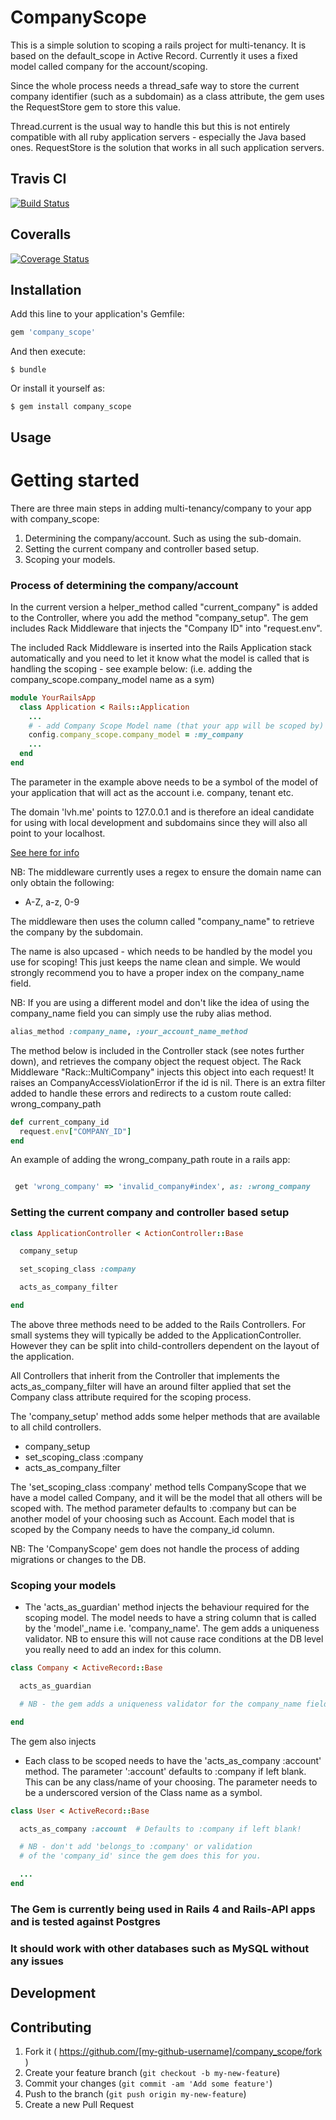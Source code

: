 # CompanyScope

This is a simple solution to scoping a rails project for multi-tenancy. It is based on the default_scope
in Active Record. Currently it uses a fixed model called company for the account/scoping.

Since the whole process needs a thread_safe way to store the current company identifier (such as a subdomain) as a class attribute, the gem uses the RequestStore gem to store this value.

Thread.current is the usual way to handle this but this is not entirely compatible with all ruby application servers - especially the Java based ones. RequestStore is the solution that works in all such application servers.

## Travis CI

[![Build Status](https://travis-ci.org/netflakes/company_scope.svg?branch=master)](https://travis-ci.org/netflakes/company_scope)

## Coveralls

[![Coverage Status](https://coveralls.io/repos/netflakes/company_scope/badge.svg)](https://coveralls.io/r/netflakes/company_scope)

## Installation

Add this line to your application's Gemfile:

```ruby
gem 'company_scope'
```

And then execute:

    $ bundle

Or install it yourself as:

    $ gem install company_scope

## Usage

Getting started
===============
There are three main steps in adding multi-tenancy/company to your app with company_scope:

1. Determining the company/account. Such as using the sub-domain.
2. Setting the current company and controller based setup.
3. Scoping your models.


### Process of determining the company/account

In the current version a helper_method called "current_company" is added to the Controller,
where you add the method "company_setup". The gem includes Rack Middleware that injects the
"Company ID" into "request.env".

The included Rack Middleware is inserted into the Rails Application stack automatically and
you need to let it know what the model is called that is handling the scoping - see example
below: (i.e. adding the company_scope.company_model name as a sym)

```ruby
module YourRailsApp
  class Application < Rails::Application
    ...
    # - add Company Scope Model name (that your app will be scoped by)
    config.company_scope.company_model = :my_company
    ...
  end
end
```

The parameter in the example above needs to be a symbol of the model of your application
that will act as the account i.e. company, tenant etc.

The domain 'lvh.me' points to 127.0.0.1 and is therefore an ideal candidate for using with local development and subdomains since they will also all point to your localhost.

[See here for info](http://stackoverflow.com/questions/12983072/rails-3-subdomain-testing-using-lvh-me)

NB: The middleware currently uses a regex to ensure the domain name can only obtain the following:

* A-Z, a-z, 0-9

The middleware then uses the column called "company_name" to retrieve the company by the subdomain.

The name is also upcased - which needs to be handled by the model you use for scoping! This just keeps the name clean and simple. We would strongly recommend you to have a proper index on the company_name field.

NB: If you are using a different model and don't like the idea of using the company_name field you can simply
use the ruby alias method.

```ruby
alias_method :company_name, :your_account_name_method
```

The method below is included in the Controller stack (see notes further down), and retrieves
the company object the request object. The Rack Middleware "Rack::MultiCompany" injects this
object into each request! It raises an CompanyAccessViolationError if the id is nil. There is
an extra filter added to handle these errors and redirects to a custom route called: wrong_company_path

```ruby
def current_company_id
  request.env["COMPANY_ID"]
end
```

An example of adding the wrong_company_path route in a rails app:

```ruby

 get 'wrong_company' => 'invalid_company#index', as: :wrong_company

```

### Setting the current company and controller based setup

```ruby
class ApplicationController < ActionController::Base

  company_setup

  set_scoping_class :company

  acts_as_company_filter

end
```

The above three methods need to be added to the Rails Controllers. For small systems they
will typically be added to the ApplicationController. However they can be split into
child-controllers dependent on the layout of the application.

All Controllers that inherit from the Controller that implements the acts_as_company_filter
will have an around filter applied that set the Company class attribute required for the scoping
process.

The 'company_setup' method adds some helper methods that are available to all child controllers.

* company_setup
* set_scoping_class :company
* acts_as_company_filter

The 'set_scoping_class :company' method tells CompanyScope that we have a model called Company, and
it will be the model that all others will be scoped with.
The method parameter defaults to :company but can be another model of your choosing such as Account.
Each model that is scoped by the Company needs to have the company_id column.

NB: The 'CompanyScope' gem does not handle the process of adding migrations or changes to the DB.


### Scoping your models

* The 'acts_as_guardian' method injects the behaviour required for the scoping model. The model
needs to have a string column that is called by the 'model'_name i.e. 'company_name'. The gem
adds a uniqueness validator. NB to ensure this will not cause race conditions at the DB level
you really need to add an index for this column.

```ruby
class Company < ActiveRecord::Base

  acts_as_guardian

  # NB - the gem adds a uniqueness validator for the company_name field

end
```

The gem also injects


* Each class to be scoped needs to have the 'acts_as_company :account' method. The parameter ':account'
defaults to :company if left blank. This can be any class/name of your choosing. The parameter needs
to be a underscored version of the Class name as a symbol.

```ruby
class User < ActiveRecord::Base

  acts_as_company :account  # Defaults to :company if left blank!

  # NB - don't add 'belongs_to :company' or validation
  # of the 'company_id' since the gem does this for you.

  ...
end
```

### The Gem is currently being used in Rails 4 and Rails-API apps and is tested against Postgres

### It should work with other databases such as MySQL without any issues


## Development


## Contributing

1. Fork it ( https://github.com/[my-github-username]/company_scope/fork )
2. Create your feature branch (`git checkout -b my-new-feature`)
3. Commit your changes (`git commit -am 'Add some feature'`)
4. Push to the branch (`git push origin my-new-feature`)
5. Create a new Pull Request

